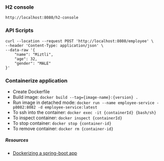 
### H2 console

`http://localhost:8080/h2-console`

### API Scripts

```shell
curl --location --request POST 'http://localhost:8080/employee' \
--header 'Content-Type: application/json' \
--data-raw '{
    "name": "Miztli",
    "age": 32,
    "gender": "MALE"
}'
```

### Containerize application

- Create Dockerfile
- Build image: `docker build --tag={image-name}:{version} .`
- Run image in detached mode: `docker run --name employee-service -p8082:8082 -d employee-service:latest`
- To ssh into the container: `docker exec -it {containerId} {bash/sh}`
- To inspect container: `docker inspect {containerId}`
- To stop container: `docker stop {container-id}`
- To remove container: `docker rm {container-id}`

##### Resources
- [Dockerizing a spring-boot app](https://www.baeldung.com/dockerizing-spring-boot-application)